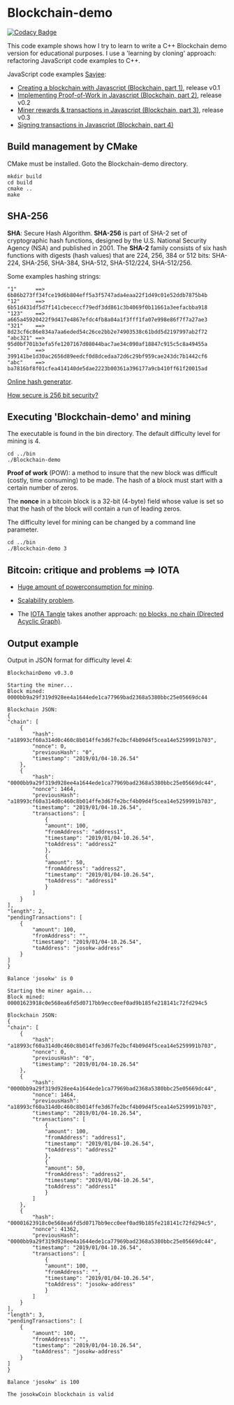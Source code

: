 # Blockchain-demo

[![Codacy Badge](https://api.codacy.com/project/badge/Grade/3f8150da8d7a40d69e7797a7547a4c51)](https://www.codacy.com/app/josokw/Blockchain-demo?utm_source=github.com&amp;utm_medium=referral&amp;utm_content=josokw/Blockchain-demo&amp;utm_campaign=Badge_Grade)

This code example shows how I try to learn to write a C++ Blockchain demo version for educational purposes.
I use a 'learning by cloning' approach: refactoring JavaScript code examples to C++.

JavaScript code examples [Savjee](https://www.savjee.be/):

+ [Creating a blockchain with Javascript (Blockchain, part 1)](https://www.youtube.com/watch?v=zVqczFZr124), release v0.1
+ [Implementing Proof-of-Work in Javascript (Blockchain, part 2)](https://www.youtube.com/watch?v=HneatE69814), release v0.2
+ [Miner rewards & transactions in Javascript (Blockchain, part 3)](https://www.youtube.com/watch?v=fRV6cGXVQ4I), release v0.3
+ [Signing transactions in Javascript (Blockchain, part 4)](https://www.youtube.com/watch?v=kWQ84S13-hw)

## Build management by CMake

CMake must be installed. Goto the Blockchain-demo directory.

    mkdir build
    cd build
    cmake ..
    make

## SHA-256

**SHA**: Secure Hash Algorithm. **SHA-256** is part of SHA-2 set of cryptographic hash functions, designed by the U.S. National Security Agency (NSA) and published in 2001. The **SHA-2** family consists of six hash functions with digests (hash values) that are 224, 256, 384 or 512 bits: SHA-224, SHA-256, SHA-384, SHA-512, SHA-512/224, SHA-512/256.

Some examples hashing strings:

```
"1"      ==> 6b86b273ff34fce19d6b804eff5a3f5747ada4eaa22f1d49c01e52ddb7875b4b
"12"     ==> 6b51d431df5d7f141cbececcf79edf3dd861c3b4069f0b11661a3eefacbba918
"123"    ==> a665a45920422f9d417e4867efdc4fb8a04a1f3fff1fa07e998e86f7f7a27ae3
"321"    ==> 8d23cf6c86e834a7aa6eded54c26ce2bb2e74903538c61bdd5d2197997ab2f72
"abc321" ==> 95d0bf701b3efa5fe1207167d08044bac7ae34c090af18847c915c5c8a49455a
"     "  ==> 399141be1d30ac2656d89eedcf0d8dcedaa72d6c29bf959cae243dc7b1442cf6
"abc"    ==> ba7816bf8f01cfea414140de5dae2223b00361a396177a9cb410ff61f20015ad
```
[Online hash generator](https://passwordsgenerator.net/sha256-hash-generator/).

[How secure is 256 bit security?](https://www.youtube.com/watch?v=S9JGmA5_unY)

## Executing 'Blockchain-demo' and mining

The executable is found in the bin directory. The default difficulty level for mining is 4.

    cd ../bin
    ./Blockchain-demo

**Proof of work** (POW): a method to insure that the new block was difficult (costly, time consuming) to be made.
The hash of a block must start with a certain number of zeros. 

The **nonce** in a bitcoin block is a 32-bit (4-byte) field whose value is set so that the hash of the block will contain a run of leading zeros. 

The difficulty level for mining can be changed by a command line parameter.

    cd ../bin
    ./Blockchain-demo 3

## Bitcoin: critique and problems ==> IOTA

- [Huge amount of powerconsumption for mining](https://www.theguardian.com/technology/2017/nov/27/bitcoin-mining-consumes-electricity-ireland).

- [Scalability problem](https://hackernoon.com/the-blockchain-scalability-problem-the-race-for-visa-like-transaction-speed-5cce48f9d44).

- The [IOTA Tangle](http://tangle.glumb.de/) takes another approach: [no blocks, no chain (Directed Acyclic Graph)](https://www.iota.org/research/meet-the-tangle). 

## Output example

Output in JSON format for difficulty level 4:

    BlockchainDemo v0.3.0

    Starting the miner...
    Block mined: 0000bb9a29f319d928ee4a1644ede1ca77969bad2368a5380bbc25e05669dc44

    Blockchain JSON:
    {
    "chain": [
        {
            "hash": "a18993cf60a314d0c460c8b014ffe3d67fe2bcf4b09d4f5cea14e5259991b703",
            "nonce": 0,
            "previousHash": "0",
            "timestamp": "2019/01/04-10.26.54"
        },
        {
            "hash": "0000bb9a29f319d928ee4a1644ede1ca77969bad2368a5380bbc25e05669dc44",
            "nonce": 1464,
            "previousHash": "a18993cf60a314d0c460c8b014ffe3d67fe2bcf4b09d4f5cea14e5259991b703",
            "timestamp": "2019/01/04-10.26.54",
            "transactions": [
                {
                "amount": 100,
                "fromAddress": "address1",
                "timestamp": "2019/01/04-10.26.54",
                "toAddress": "address2"
                },
                {
                "amount": 50,
                "fromAddress": "address2",
                "timestamp": "2019/01/04-10.26.54",
                "toAddress": "address1"
                }
            ]
        }
    ],
    "length": 2,
    "pendingTransactions": [
        {
            "amount": 100,
            "fromAddress": "",
            "timestamp": "2019/01/04-10.26.54",
            "toAddress": "josokw-address"
        }
    ]
    }

    Balance 'josokw' is 0

    Starting the miner again...
    Block mined: 00001623918c0e568ea6fd5d0717bb9ecc0eef0ad9b185fe218141c72fd294c5

    Blockchain JSON:
    {
    "chain": [
        {
            "hash": "a18993cf60a314d0c460c8b014ffe3d67fe2bcf4b09d4f5cea14e5259991b703",
            "nonce": 0,
            "previousHash": "0",
            "timestamp": "2019/01/04-10.26.54"
        },
        {
            "hash": "0000bb9a29f319d928ee4a1644ede1ca77969bad2368a5380bbc25e05669dc44",
            "nonce": 1464,
            "previousHash": "a18993cf60a314d0c460c8b014ffe3d67fe2bcf4b09d4f5cea14e5259991b703",
            "timestamp": "2019/01/04-10.26.54",
            "transactions": [
                {
                "amount": 100,
                "fromAddress": "address1",
                "timestamp": "2019/01/04-10.26.54",
                "toAddress": "address2"
                },
                {
                "amount": 50,
                "fromAddress": "address2",
                "timestamp": "2019/01/04-10.26.54",
                "toAddress": "address1"
                }
            ]
        },
        {
            "hash": "00001623918c0e568ea6fd5d0717bb9ecc0eef0ad9b185fe218141c72fd294c5",
            "nonce": 41362,
            "previousHash": "0000bb9a29f319d928ee4a1644ede1ca77969bad2368a5380bbc25e05669dc44",
            "timestamp": "2019/01/04-10.26.54",
            "transactions": [
                {
                "amount": 100,
                "fromAddress": "",
                "timestamp": "2019/01/04-10.26.54",
                "toAddress": "josokw-address"
                }
            ]
        }
    ],
    "length": 3,
    "pendingTransactions": [
        {
            "amount": 100,
            "fromAddress": "",
            "timestamp": "2019/01/04-10.26.54",
            "toAddress": "josokw-address"
        }
    ]
    }

    Balance 'josokw' is 100

    The josokwCoin blockchain is valid
